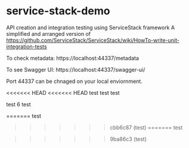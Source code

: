# service-stack-demo
API creation and integration testing using ServiceStack framework
A simplified and arranged version of https://github.com/ServiceStack/ServiceStack/wiki/HowTo-write-unit-integration-tests

To check metadata:
https://localhost:44337/metadata

To see Swagger UI:
https://localhost:44337/swagger-ui/


Port 44337 can be chnaged on your local enviornment.

<<<<<<< HEAD
<<<<<<< HEAD
test 
test
test

test 6
test

=======
test 
>>>>>>> cbb6c87 (test)
=======
test

>>>>>>> 9ba86c3 (test)
